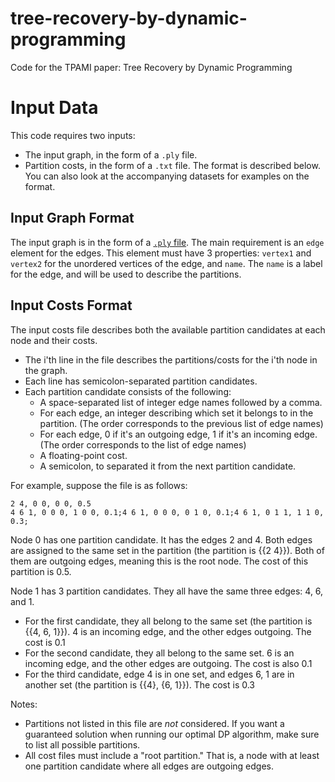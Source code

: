 # tree-recovery-by-dynamic-programming
Code for the TPAMI paper: Tree Recovery by Dynamic Programming

# Input Data
This code requires two inputs:
* The input graph, in the form of a `.ply` file.
* Partition costs, in the form of a `.txt` file.
The format is described below. You can also look at the accompanying datasets for examples on the format. 

## Input Graph Format
The input graph is in the form of a [`.ply` file](https://en.wikipedia.org/wiki/PLY_(file_format)). The main requirement is an `edge` element for the edges. This element must have 3 properties: `vertex1` and `vertex2` for the unordered vertices of the edge, and `name`. The `name` is a label for the edge, and will be used to describe the partitions. 

## Input Costs Format
The input costs file describes both the available partition candidates at each node and their costs.
* The i'th line in the file describes the partitions/costs for the i'th node in the graph.
* Each line has semicolon-separated partition candidates.
* Each partition candidate consists of the following:
  * A space-separated list of integer edge names followed by a comma.
  * For each edge, an integer describing which set it belongs to in the partition. (The order corresponds to the previous list of edge names)
  * For each edge, 0 if it's an outgoing edge, 1 if it's an incoming edge. (The order corresponds to the list of edge names)
  * A floating-point cost.
  * A semicolon, to separated it from the next partition candidate.

For example, suppose the file is as follows:

    2 4, 0 0, 0 0, 0.5
    4 6 1, 0 0 0, 1 0 0, 0.1;4 6 1, 0 0 0, 0 1 0, 0.1;4 6 1, 0 1 1, 1 1 0, 0.3;

Node 0 has one partition candidate. It has the edges 2 and 4. Both edges are assigned to the same set in the partition (the partition is {{2 4}}). Both of them are outgoing edges, meaning this is the root node. The cost of this partition is 0.5. 

Node 1 has 3 partition candidates. They all have the same three edges: 4, 6, and 1.
* For the first candidate, they all belong to the same set (the partition is {{4, 6, 1}}). 4 is an incoming edge, and the other edges outgoing. The cost is 0.1
* For the second candidate, they all belong to the same set. 6 is an incoming edge, and the other edges are outgoing. The cost is also 0.1
* For the third candidate, edge 4 is in one set, and edges 6, 1 are in another set (the partition is {{4}, {6, 1}}). The cost is 0.3

Notes:
* Partitions not listed in this file are *not* considered. If you want a guaranteed solution when running our optimal DP algorithm, make sure to list all possible partitions.
* All cost files must include a "root partition." That is, a node with at least one partition candidate where all edges are outgoing edges.
